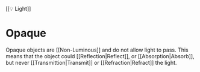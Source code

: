 [[💡 Light]]
# Opaque
Opaque objects are [[Non-Luminous]] and do not allow light to pass. This means that the object could [[Reflection|Reflect]], or [[Absorption|Absorb]], but never [[Transmittion|Transmit]] or [[Refraction|Refract]] the light.